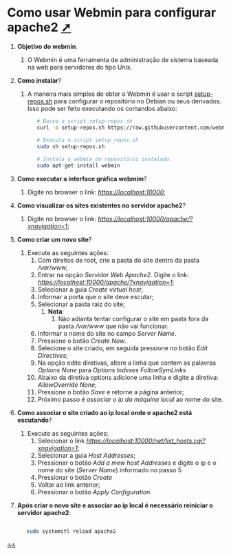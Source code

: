 <div class="header" id="myHeader">
  <div class="navbar" w3-include-html="/menu.inc"> </div>
</div>
<div class="title"><script> document.write(document.title);</script></div>  
<main>
<!-- markdownlint-disable-next-line -->
<span id="topo"><span>

# Como usar Webmin para configurar apache2 <a href="como_usar_webmin_para_configurar_apache2.html" target="_blank" title="Pressione aqui para expandir este documento em nova aba.">  ➚ </a>

1. **Objetivo do webmin**.
   1. O Webmin é uma ferramenta de administração de sistema baseada na web para servidores do tipo Unix.

2. **Como instalar**?
   1. A maneira mais simples de obter o Webmin é usar o script [setup-repos.sh](https://github.com/webmin/webmin/blob/master/setup-repos.sh) para configurar o repositório no Debian ou seus derivados. Isso pode ser feito executando os comandos abaixo:

      ```sh
         # Baixa o script setup-repos.sh 
         curl -o setup-repos.sh https://raw.githubusercontent.com/webmin/webmin/master/setup-repos.sh

         # Executa o script setup_repos.sh
         sudo sh setup-repos.sh  
         
         # Instala o webmim do repositório instalado. 
         sudo apt-get install webmin

      ```

3. **Como executar a interface gráfica webmim**?
   1. Digite no browser o link: _<https://localhost:10000>_;

4. **Como visualizar os sites existentes no servidor apache2**?
   1. Digite no browser o link: _<https://localhost:10000/apache/?xnavigation=1>_;

5. **Como criar um novo site**?
   1. Execute as seguintes ações:
      1. Com direitos de root, crie a pasta do site dentro da pasta _/var/www_;
      2. Entrar na opção _Servidor Web Apache2_. Digite o link: _<https://localhost:10000/apache/?xnavigation=1>_;
      3. Selecionar a guia _Create virtual host_;
      4. Informar a porta que o site deve escutar;
      5. Selecionar a pasta raiz do site;
         1. **Nota**:
            1. Não adianta tentar configurar o site em pasta fora da pasta _/var/www_ que não vai funcionar.
      6. Informar o nome do site no campo _Server Name_.
      7. Pressione o botão _Create Now_.
      8. Selecione o site criado, em seguida pressione no botão _Edit Directives_;
      9. Na opção edite diretivas, altere a linha que contem as palavras _Options None_ para _Options Indexes FollowSymLinks_
      10. Abaixo da diretiva options adicione uma linha e digite a diretiva: _AllowOverride None_;
      11. Pressione o botão _Save_ e retorne a página anterior;
      12. Próximo passo é _associar o ip da máquina local_ ao nome do site.

6. **Como associar o site criado ao ip local onde o apache2 está escutando**?
   1. Execute as seguintes ações:
      1. Selecionar o link _<https://localhost:10000/net/list_hosts.cgi?xnavigation=1>_;
      2. Selecionar a guia _Host Addresses_;
      3. Pressionar o botão _Add a mew host Addresses_ e digite o ip e o nome do site (_Server Name_) informado no passo 5
      4. Pressionar o botão _Create_
      5. Voltar ao link anterior;
      6. Pressionar o botão _Apply Configuration_.

7. **Após criar o novo site e associar ao ip local é necessário reiniciar o servidor apache2**:

   ```sh

      sudo systemctl reload apache2 

   ```

</main>

<!-- markdownlint-disable-next-line -->
<script>  includeHTML(); FixHeader(window,"myHeader"); </script>
[🔝🔝](#topo "Retorna ao topo")